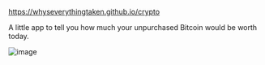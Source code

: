 
https://whyseverythingtaken.github.io/crypto

A little app to tell you how much your unpurchased Bitcoin would be worth today.

![image](https://i.ibb.co/DbsdG3J/Screen-Shot-2018-12-25-at-11-47-54-PM.png)
